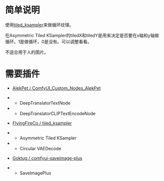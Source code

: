 # 简单说明

使用[tiled_ksampler](https://github.com/FlyingFireCo/tiled_ksampler)来做循环纹理。

在Asymmetric Tiled KSampler的tiledX和tiledY是用来决定是否要在x轴和y轴做循环。1是做循环，0是没有。可以调整看看。

不适合用于人的图片。

# 需要插件

- [AlekPet / ComfyUI_Custom_Nodes_AlekPet](https://github.com/AlekPet/ComfyUI_Custom_Nodes_AlekPet)
- - DeepTranslatorTextNode
- - DeepTranslatorCLIPTextEncodeNode

- [FlyingFireCo / tiled_ksampler](https://github.com/FlyingFireCo/tiled_ksampler)
- - Asymmetric Tiled KSampler
- - Circular VAEDecode

- [Goktug / comfyui-saveimage-plus](https://github.com/Goktug/comfyui-saveimage-plus)
- - SaveImagePlus